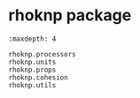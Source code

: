 # rhoknp package

```{toctree}
:maxdepth: 4

rhoknp.processors
rhoknp.units
rhoknp.props
rhoknp.cohesion
rhoknp.utils
```
